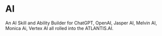 # AI
An AI Skill and Ability Builder for ChatGPT, OpenAI, Jasper AI, Melvin AI, Monica Ai, Vertex AI all rolled into the ATLANTIS.AI.

